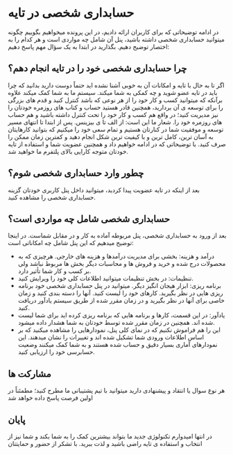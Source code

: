 # حسابداری شخصی در تایه
در ادامه توضیحاتی که برای کاربران ارائه دادیم، در این پرونده میخواهیم بگوییم چگونه میتوانید حسابداری شخصی داشته باشید، پنل آن شامل چه مواردی است و هر کدام را به اختصار توضیح دهیم.
بگذارید در ابتدا به یک سؤال مهم پاسخ دهیم:
## چرا حسابداری شخصی خود را در تایه انجام دهم؟
اگر تا به حال با تایه و امکانات آن به خوبی آشنا نشده اید حتماً دوست دارید بدانید که چرا باید در تایه عضو شوید و چه کمکی به شما میکند.
سیستم ما به شما کمک میکند علاوه برآنکه که میتوانید کسب و کار خود را از هر نوعی که باشد کنترل کنید و قدم های بزرگی را برای توسعه ی آن بردارید، همچنین قادر هستید حساب و کتاب های روزمره خودتان را نیز مدیریت کنید؛ در واقع هم کسب و کار خود را تحت کنترل داشته باشید و هم حساب های روزمره خود را. شعار ما این است: از الف تا ی بیزینس. پس از ابتدا تا انتهای مسیر توسعه و موفقیت شما در کنارتان هستیم و تمام سعی خود را میکنیم که بتوانید کارهایتان به آسان ترین، کامل ترین و با کیفیت ترین شکل انجام دهید و کمترین زمان ممکن را صرف کنید.
با توضیحاتی که در ادامه خواهیم داد و همچنین عضویت شما و استفاده از تایه خودتان متوجه کارایی بالای پلتفرم ما خواهید شد.
## چطور وارد حسابداری شخصی شوم؟
بعد از اینکه در تایه عضویت پیدا کردید، میتوانید داخل پنل کاربری خودتان گزینه حسابداری شخصی را مشاهده کنید. 
## حسابداری شخصی شامل چه مواردی است؟
بعد از ورود به حسابداری شخصی، پنل مربوطه آماده به کار و در مقابل شماست. در اینجا توضیح میدهیم که این پنل شامل چه امکاناتی است:
-  درآمد و هزینه: بخشی برای مدیریت درآمدها و هزینه های خارجی. هرچیزی که به محصولات درج شده و خرید و فروش ها و محاسبات دیگر بخش ها مربوط نباشد ولی بر کسب و کار شما تأثیر دارد.
-  تنظیمات: در بخش تنظیمات میتوانید اطلاعات کلی خود را ویرایش کنید.
-  برنامه ریزی: ابزار هیجان انگیز دیگر. میتوانید در پنل حسابداری شخصی خود برنامه ریزی هایی در نظر بگیرید. کارهای خود را لیست کنید. آنها را دسته بندی کنید و زمان خاصی برای آنها در نظر بگیرید و در زمان مقرر شده از طریق سیستم یادآور دریافت کنید.
- یادآور: در این قسمت، کارها و برنامه هایی که برنامه ریزی کرده اید برای شما لیست شده اند. همچنین در زمان مقرر شده توسط خودتان به شما هشدار داده میشود.
-  این را هم فراموش نکنیم که در نمای کلی پنل، نمودارهایی را مشاهده میکنید که بر اساس اطلاعات ورودی شما تشکیل شده اند و تغییرات را نشان میدهند. این نمودارهای آماری بسیار دقیق و حساب شده هستند و به شما کمک میکنند وضعیت حسابرسی خود را ارزیابی کنید.
## مشارکت ها
هر نوع سوال یا انتقاد و پیشنهادی دارید میتوانید با تیم پشتیبانی ما مطرح کنید؛ مطمئناً در اولین فرصت پاسخ داده خواهد شد 
## پایان
در انتها امیدوارم تکنولوژی جدید ما بتواند بیشترین کمک را به شما بکند و شما نیز از انتخاب و استفاده ی تایه راضی باشید و لذت ببرید.
با تشکر از حضور و حمایتتان

